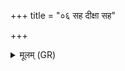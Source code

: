 +++
title = "०६ सह दीक्षा सह"

+++
<details><summary>मूलम् (GR)</summary>

सह दीक्षा सह यज्ञो  
विवाहो वः सहासति ।  
सह प्रफर्वा नृत्यन्तु  
सह व स्त्रिय आसताम् ॥
</details>